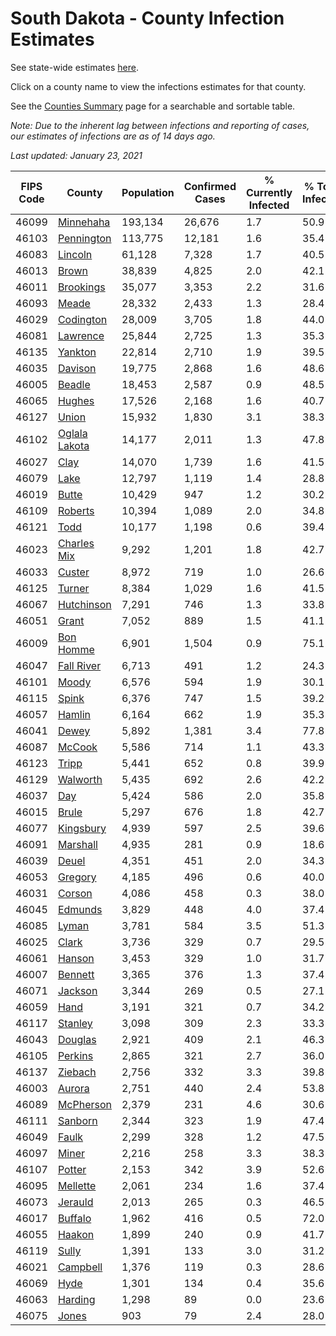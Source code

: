 # South Dakota - County Infection Estimates

See state-wide estimates [here](/infections/us-sd).

Click on a county name to view the infections estimates for that county.

See the [Counties Summary](/infections/summary-counties) page for a searchable and sortable table.

*Note: Due to the inherent lag between infections and reporting of cases, our estimates of infections are as of 14 days ago.*

*Last updated: January 23, 2021*

|   FIPS Code |                         County |   Population |   Confirmed Cases |   % Currently Infected |   % Total Infected |
|-------------|--------------------------------|--------------|-------------------|------------------------|--------------------|
|       46099 |         [Minnehaha](minnehaha) |      193,134 |            26,676 |                    1.7 |               50.9 |
|       46103 |       [Pennington](pennington) |      113,775 |            12,181 |                    1.6 |               35.4 |
|       46083 |             [Lincoln](lincoln) |       61,128 |             7,328 |                    1.7 |               40.5 |
|       46013 |                 [Brown](brown) |       38,839 |             4,825 |                    2.0 |               42.1 |
|       46011 |         [Brookings](brookings) |       35,077 |             3,353 |                    2.2 |               31.6 |
|       46093 |                 [Meade](meade) |       28,332 |             2,433 |                    1.3 |               28.4 |
|       46029 |         [Codington](codington) |       28,009 |             3,705 |                    1.8 |               44.0 |
|       46081 |           [Lawrence](lawrence) |       25,844 |             2,725 |                    1.3 |               35.3 |
|       46135 |             [Yankton](yankton) |       22,814 |             2,710 |                    1.9 |               39.5 |
|       46035 |             [Davison](davison) |       19,775 |             2,868 |                    1.6 |               48.6 |
|       46005 |               [Beadle](beadle) |       18,453 |             2,587 |                    0.9 |               48.5 |
|       46065 |               [Hughes](hughes) |       17,526 |             2,168 |                    1.6 |               40.7 |
|       46127 |                 [Union](union) |       15,932 |             1,830 |                    3.1 |               38.3 |
|       46102 | [Oglala Lakota](oglala-lakota) |       14,177 |             2,011 |                    1.3 |               47.8 |
|       46027 |                   [Clay](clay) |       14,070 |             1,739 |                    1.6 |               41.5 |
|       46079 |                   [Lake](lake) |       12,797 |             1,119 |                    1.4 |               28.8 |
|       46019 |                 [Butte](butte) |       10,429 |               947 |                    1.2 |               30.2 |
|       46109 |             [Roberts](roberts) |       10,394 |             1,089 |                    2.0 |               34.8 |
|       46121 |                   [Todd](todd) |       10,177 |             1,198 |                    0.6 |               39.4 |
|       46023 |     [Charles Mix](charles-mix) |        9,292 |             1,201 |                    1.8 |               42.7 |
|       46033 |               [Custer](custer) |        8,972 |               719 |                    1.0 |               26.6 |
|       46125 |               [Turner](turner) |        8,384 |             1,029 |                    1.6 |               41.5 |
|       46067 |       [Hutchinson](hutchinson) |        7,291 |               746 |                    1.3 |               33.8 |
|       46051 |                 [Grant](grant) |        7,052 |               889 |                    1.5 |               41.1 |
|       46009 |         [Bon Homme](bon-homme) |        6,901 |             1,504 |                    0.9 |               75.1 |
|       46047 |       [Fall River](fall-river) |        6,713 |               491 |                    1.2 |               24.3 |
|       46101 |                 [Moody](moody) |        6,576 |               594 |                    1.9 |               30.1 |
|       46115 |                 [Spink](spink) |        6,376 |               747 |                    1.5 |               39.2 |
|       46057 |               [Hamlin](hamlin) |        6,164 |               662 |                    1.9 |               35.3 |
|       46041 |                 [Dewey](dewey) |        5,892 |             1,381 |                    3.4 |               77.8 |
|       46087 |               [McCook](mccook) |        5,586 |               714 |                    1.1 |               43.3 |
|       46123 |                 [Tripp](tripp) |        5,441 |               652 |                    0.8 |               39.9 |
|       46129 |           [Walworth](walworth) |        5,435 |               692 |                    2.6 |               42.2 |
|       46037 |                     [Day](day) |        5,424 |               586 |                    2.0 |               35.8 |
|       46015 |                 [Brule](brule) |        5,297 |               676 |                    1.8 |               42.7 |
|       46077 |         [Kingsbury](kingsbury) |        4,939 |               597 |                    2.5 |               39.6 |
|       46091 |           [Marshall](marshall) |        4,935 |               281 |                    0.9 |               18.6 |
|       46039 |                 [Deuel](deuel) |        4,351 |               451 |                    2.0 |               34.3 |
|       46053 |             [Gregory](gregory) |        4,185 |               496 |                    0.6 |               40.0 |
|       46031 |               [Corson](corson) |        4,086 |               458 |                    0.3 |               38.0 |
|       46045 |             [Edmunds](edmunds) |        3,829 |               448 |                    4.0 |               37.4 |
|       46085 |                 [Lyman](lyman) |        3,781 |               584 |                    3.5 |               51.3 |
|       46025 |                 [Clark](clark) |        3,736 |               329 |                    0.7 |               29.5 |
|       46061 |               [Hanson](hanson) |        3,453 |               329 |                    1.0 |               31.7 |
|       46007 |             [Bennett](bennett) |        3,365 |               376 |                    1.3 |               37.4 |
|       46071 |             [Jackson](jackson) |        3,344 |               269 |                    0.5 |               27.1 |
|       46059 |                   [Hand](hand) |        3,191 |               321 |                    0.7 |               34.2 |
|       46117 |             [Stanley](stanley) |        3,098 |               309 |                    2.3 |               33.3 |
|       46043 |             [Douglas](douglas) |        2,921 |               409 |                    2.1 |               46.3 |
|       46105 |             [Perkins](perkins) |        2,865 |               321 |                    2.7 |               36.0 |
|       46137 |             [Ziebach](ziebach) |        2,756 |               332 |                    3.3 |               39.8 |
|       46003 |               [Aurora](aurora) |        2,751 |               440 |                    2.4 |               53.8 |
|       46089 |         [McPherson](mcpherson) |        2,379 |               231 |                    4.6 |               30.6 |
|       46111 |             [Sanborn](sanborn) |        2,344 |               323 |                    1.9 |               47.4 |
|       46049 |                 [Faulk](faulk) |        2,299 |               328 |                    1.2 |               47.5 |
|       46097 |                 [Miner](miner) |        2,216 |               258 |                    3.3 |               38.3 |
|       46107 |               [Potter](potter) |        2,153 |               342 |                    3.9 |               52.6 |
|       46095 |           [Mellette](mellette) |        2,061 |               234 |                    1.6 |               37.4 |
|       46073 |             [Jerauld](jerauld) |        2,013 |               265 |                    0.3 |               46.5 |
|       46017 |             [Buffalo](buffalo) |        1,962 |               416 |                    0.5 |               72.0 |
|       46055 |               [Haakon](haakon) |        1,899 |               240 |                    0.9 |               41.7 |
|       46119 |                 [Sully](sully) |        1,391 |               133 |                    3.0 |               31.2 |
|       46021 |           [Campbell](campbell) |        1,376 |               119 |                    0.3 |               28.6 |
|       46069 |                   [Hyde](hyde) |        1,301 |               134 |                    0.4 |               35.6 |
|       46063 |             [Harding](harding) |        1,298 |                89 |                    0.0 |               23.6 |
|       46075 |                 [Jones](jones) |          903 |                79 |                    2.4 |               28.0 |